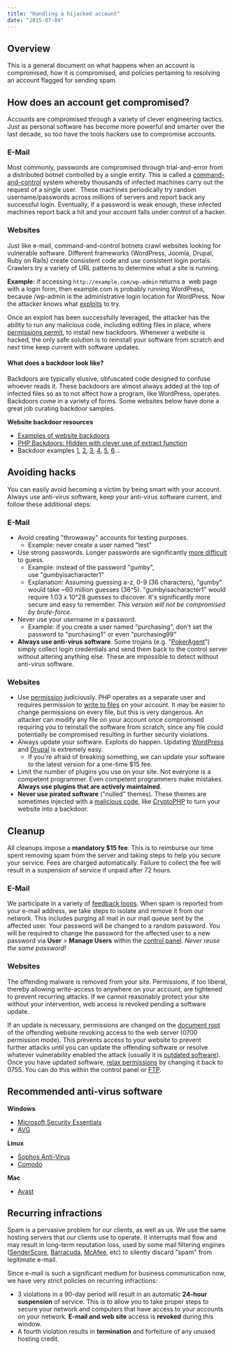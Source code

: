 ```yaml
---
title: "Handling a hijacked account"
date: "2015-07-04"
---
```


## Overview

This is a general document on what happens when an account is compromised, how it is compromised, and policies pertaining to resolving an account flagged for sending spam.

## How does an account get compromised?

Accounts are compromised through a variety of clever engineering tactics. Just as personal software has become more powerful and smarter over the last decade, so too have the tools hackers use to compromise accounts.

### E-Mail

Most commonly, passwords are compromised through trial-and-error from a distributed botnet controlled by a single entity. This is called a [command-and-control](https://en.wikipedia.org/wiki/Botnet) system whereby thousands of infected machines carry out the request of a single user.  These machines periodically try random username/passwords across millions of servers and report back any successful login. Eventually, if a password is weak enough, these infected machines report back a hit and your account falls under control of a hacker.

### Websites

Just like e-mail, command-and-control botnets crawl websites looking for vulnerable software. Different frameworks (WordPress, Joomla, Drupal, Ruby on Rails) create consistent code and use consistent login portals. Crawlers try a variety of URL patterns to determine what a site is running.

**Example:** if accessing `http://example.com/wp-admin` returns a  web page with a login form, then example.com is probably running WordPress, because /wp-admin is the administrative login location for WordPress. Now the attacker knows what [exploits](https://cve.mitre.org/cgi-bin/cvekey.cgi?keyword=wordpress) to try.

Once an exploit has been successfully leveraged, the attacker has the ability to run any malicious code, including editing files in place, where [permissions permit](https://kb.apiscp.com/php/writing-to-files/), to install new backdoors. Whenever a website is hacked, the only safe solution is to reinstall your software from scratch and next time keep current with software updates.

#### What does a backdoor look like?

Backdoors are typically elusive, obfuscated code designed to confuse whoever reads it. These backdoors are almost always added at the top of infected files so as to not affect how a program, like WordPress, operates. Backdoors come in a variety of forms. Some websites below have done a great job curating backdoor samples.

**Website backdoor resources**

- [Examples of website backdoors](http://aw-snap.info/articles/backdoor-examples.php)
- [PHP Backdoors: Hidden with clever use of extract function](https://blog.sucuri.net/2014/02/php-backdoors-hidden-with-clever-use-of-extract-function.html)
- Backdoor examples [1](https://kb.sucuri.net/malware/signatures/php.backdoor.arakbali.001), [2](https://kb.sucuri.net/malware/signatures/php.backdoor.array.001), [3](https://kb.sucuri.net/malware/signatures/php.backdoor.b374k-shell.001), [4](https://kb.sucuri.net/malware/signatures/php.backdoor.base64.001), [5](https://kb.sucuri.net/malware/signatures/php.backdoor.pregreplace.012), [6](https://kb.sucuri.net/malware/signatures/php.backdoor.gzinflate.002)...

## Avoiding hacks

You can easily avoid becoming a victim by being smart with your account. Always use anti-virus software, keep your anti-virus software current, and follow these additional steps:

### E-Mail

- Avoid creating "throwaway" accounts for testing purposes.
    - Example: never create a user named "test"
- Use strong passwords. Longer passwords are significantly [more difficult](https://www.grc.com/haystack.htm) to guess.
    - Example: instead of the password "gumby", use "gumbyisacharacter1"
    - Explanation: Assuming guessing a-z, 0-9 (36 characters), "gumby" would take ~60 million guesses (36^5). "gumbyisacharacter1" would require 1.03 x 10^28 guesses to discover. It's significantly more secure and easy to remember. _This version will not be compromised by brute-force_.
- Never use your username in a password.
    - Example: if you create a user named "purchasing", don't set the password to "purchasing1" or even "purchasing99"
- **Always use anti-virus software**. Some trojans (e.g. "[PokerAgent](http://blog.eset.ie/2013/01/29/trojan-stole-login-credentials-of-over-16000-facebook-users/)") simply collect login credentials and send them back to the control server without altering anything else. These are impossible to detect without anti-virus software.

### Websites

- Use [permission](https://kb.apiscp.com/guides/permissions-overview/) judiciously. PHP operates as a separate user and requires permission to [write to files](https://kb.apiscp.com/php/writing-to-files/) on your account. It may be easier to change permissions on every file, but this is very dangerous. An attacker can modify any file on your account once compromised requiring you to reinstall the software from scratch, since any file could potentially be compromised resulting in further security violations.
- Always update your software. Exploits do happen. Updating [WordPress](https://kb.apiscp.com/wordpress/updating-wordpress/) and [Drupal](https://www.drupal.org/node/1494290) is extremely easy.
    - If you're afraid of breaking something, we can update your software to the latest version for a one-time $15 fee.
- Limit the number of plugins you use on your site. Not everyone is a competent programmer. Even competent programmers make mistakes. **Always use plugins that are actively maintained**.
- **Never use pirated software** ("nulled" themes). These themes are sometimes injected with a [malicious code](https://blog.sucuri.net/2015/05/fake-jquery-scripts-in-nulled-wordpress-pugins.html), like [CryptoPHP](http://www.pcworld.com/article/2853192/over-23000-web-servers-infected-with-cryptophp-backdoor.html) to turn your website into a backdoor.

## Cleanup

All cleanups impose a **mandatory $15 fee**. This is to reimburse our time spent removing spam from the server and taking steps to help you secure your service. Fees are charged automatically. Failure to collect the fee will result in a suspension of service if unpaid after 72 hours.

### E-Mail

We participate in a variety of [feedback loops](https://en.wikipedia.org/wiki/Feedback_loop_(email)). When spam is reported from your e-mail address, we take steps to isolate and remove it from our network. This includes purging all mail in our mail queue sent by the affected user. Your password will be changed to a random password. You will be required to change the password for the affected user to a new password via **User** > **Manage Users** within the [control panel](https://kb.apiscp.com/control-panel/logging-into-the-control-panel/). _Never reuse the same password!_

### Websites

The offending malware is removed from your site. Permissions, if too liberal, thereby allowing write-access to anywhere on your account, are tightened to prevent recurring attacks. If we cannot reasonably protect your site without your intervention, web access is revoked pending a software update.

If an update is necessary, permissions are changed on the [document root](https://kb.apiscp.com/web-content/where-is-site-content-served-from/) of the offending website revoking access to the web server (0700 permission mode). This prevents access to your website to prevent further attacks until you can update the offending software or resolve whatever vulnerability enabled the attack (usually it is [outdated software](https://cve.mitre.org)). Once you have updated software, [relax permissions](https://kb.apiscp.com/guides/permissions-overview/) by changing it back to 0755. You can do this within the control panel or [FTP](https://kb.apiscp.com/ftp/accessing-ftp-server/).

## Recommended anti-virus software

**Windows**

- [Microsoft Security Essentials](http://windows.microsoft.com/en-us/windows/security-essentials-download)
- [AVG](http://free.avg.com/us-en/homepage)

**Linux**

- [Sophos Anti-Virus](https://www.sophos.com/en-us/products/free-tools/sophos-antivirus-for-linux.aspx)
- [Comodo](https://www.comodo.com/home/internet-security/antivirus-for-linux.php)

**Mac**

- [Avast](https://www.avast.com/en-us/free-mac-security)

## Recurring infractions

Spam is a pervasive problem for our clients, as well as us. We use the same hosting servers that our clients use to operate. It interrupts mail flow and may result in long-term reputation loss, used by some mail filtering engines ([SenderScore](https://www.senderscore.org/), [Barracuda](http://www.barracudacentral.org/reputation), [McAfee](http://www.mcafee.com/us/threat-center.aspx), etc) to silently discard "spam" from legitimate e-mail.

Since e-mail is such a significant medium for business communication now, we have very strict policies on recurring infractions:

- 3 violations in a 90-day period will result in an automatic **24-hour suspension** of service. This is to allow you to take proper steps to secure your network and computers that have access to your accounts on your network. **E-mail and web site** access is **revoked** during this window.
- A fourth violation results in **termination** and forfeiture of any unused hosting credit.
